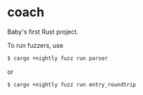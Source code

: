 # coach

Baby's first Rust project.

To run fuzzers, use

```sh
$ cargo +nightly fuzz run parser
```

or

```sh
$ cargo +nightly fuzz run entry_roundtrip
```

